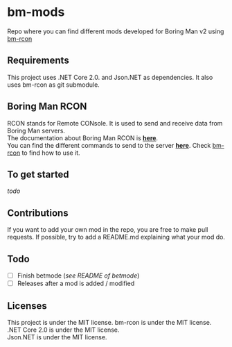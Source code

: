 # bm-mods
Repo where you can find different mods developed for Boring Man v2 using [bm-rcon](https://github.com/ShaigroRB/bm-rcon)

## Requirements
This project uses .NET Core 2.0. and Json.NET as dependencies.
It also uses bm-rcon as git submodule.

## Boring Man RCON
RCON stands for Remote CONsole. It is used to send and receive data from Boring Man servers.  
The documentation about Boring Man RCON is **[here](https://github.com/Spasman/rcon_example)**.  
You can find the different commands to send to the server **[here](https://github.com/coyote963/bm-boilerplate#additional-server-commands-you-can-send-these-packets-via-rcon-besides-the-request-data-ones)**.
Check [bm-rcon](https://github.com/ShaigroRB/bm-rcon) to find how to use it.

## To get started
*todo*

## Contributions
If you want to add your own mod in the repo, you are free to make pull requests. If possible, try to add a README.md explaining what your mod do.

## Todo
- [ ] Finish betmode (*see README of betmode*)
- [ ] Releases after a mod is added / modified

## Licenses
This project is under the MIT license. 
bm-rcon is under the MIT license.
.NET Core 2.0 is under the MIT license.  
Json.NET is under the MIT license.